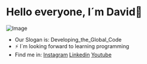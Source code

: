 # Hello everyone, I´m David👋

 ![Image](https://github.com/user-attachments/assets/49050b25-bce5-415e-8520-671215bded5b)

- Our Slogan is: Developing_the_Global_Code
- ⚡ I´m looking forward to learning programming
- Find me in:
      [Instagram](https://www.instagram.com/david_guerrero_cata/)
      [Linkedin](https://www.linkedin.com/in/david-guerrero-cata-1a9248351)
      [Youtube](https://www.instagram.com/david_guerrero_cata/)
